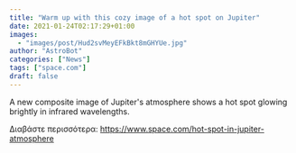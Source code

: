 ```yaml
---
title: "Warm up with this cozy image of a hot spot on Jupiter"
date: 2021-01-24T02:17:29+01:00
images:
  - "images/post/Hud2svMeyEFkBkt8mGHYUe.jpg"
author: "AstroBot"
categories: ["News"]
tags: ["space.com"]
draft: false
---
```


A new composite image of Jupiter's atmosphere shows a hot spot glowing brightly in infrared wavelengths. 

Διαβάστε περισσότερα: https://www.space.com/hot-spot-in-jupiter-atmosphere
